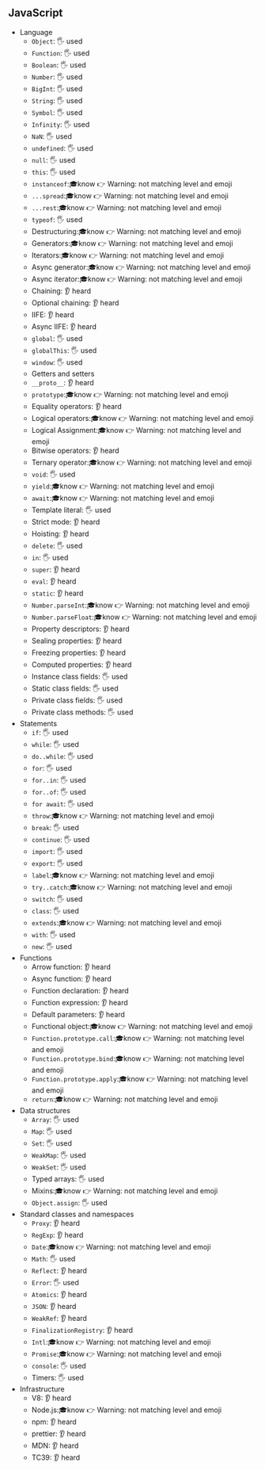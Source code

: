 ## JavaScript

- Language
  - `Object`: 🖐️ used
  - `Function`: 🖐️ used
  - `Boolean`: 🖐️ used
  - `Number`: 🖐️ used
  - `BigInt`: 🖐️ used
  - `String`: 🖐️ used
  - `Symbol`: 🖐️ used
  - `Infinity`: 🖐️ used
  - `NaN`: 🖐️ used
  - `undefined`: 🖐️ used
  - `null`: 🖐️ used
  - `this`: 🖐️ used
  - `instanceof`:🎓know 👉 Warning: not matching level and emoji
  - `...spread`:🎓know 👉 Warning: not matching level and emoji
  - `...rest`:🎓know 👉 Warning: not matching level and emoji
  - `typeof`: 🖐️ used
  - Destructuring:🎓know 👉 Warning: not matching level and emoji
  - Generators:🎓know 👉 Warning: not matching level and emoji
  - Iterators:🎓know 👉 Warning: not matching level and emoji
  - Async generator:🎓know 👉 Warning: not matching level and emoji
  - Async iterator:🎓know 👉 Warning: not matching level and emoji
  - Chaining: 👂 heard
  - Optional chaining: 👂 heard
  - IIFE: 👂 heard
  - Async IIFE: 👂 heard
  - `global`: 🖐️ used
  - `globalThis`: 🖐️ used
  - `window`: 🖐️ used
  - Getters and setters
  - `__proto__`: 👂 heard
  - `prototype`:🎓know 👉 Warning: not matching level and emoji
  - Equality operators: 👂 heard
  - Logical operators:🎓know 👉 Warning: not matching level and emoji
  - Logical Assignment:🎓know 👉 Warning: not matching level and emoji
  - Bitwise operators: 👂 heard
  - Ternary operator:🎓know 👉 Warning: not matching level and emoji
  - `void`: 🖐️ used
  - `yield`:🎓know 👉 Warning: not matching level and emoji
  - `await`:🎓know 👉 Warning: not matching level and emoji
  - Template literal: 🖐️ used
  - Strict mode: 👂 heard
  - Hoisting: 👂 heard
  - `delete`: 🖐️ used
  - `in`: 🖐️ used
  - `super`: 👂 heard
  - `eval`: 👂 heard
  - `static`: 👂 heard
  - `Number.parseInt`:🎓know 👉 Warning: not matching level and emoji
  - `Number.parseFloat`:🎓know 👉 Warning: not matching level and emoji
  - Property descriptors: 👂 heard
  - Sealing properties: 👂 heard
  - Freezing properties: 👂 heard
  - Computed properties: 👂 heard
  - Instance class fields: 🖐️ used
  - Static class fields: 🖐️ used
  - Private class fields: 🖐️ used
  - Private class methods: 🖐️ used
- Statements
  - `if`: 🖐️ used
  - `while`: 🖐️ used
  - `do..while`: 🖐️ used
  - `for`: 🖐️ used
  - `for..in`: 🖐️ used
  - `for..of`: 🖐️ used
  - `for await`: 🖐️ used
  - `throw`:🎓know 👉 Warning: not matching level and emoji
  - `break`: 🖐️ used
  - `continue`: 🖐️ used
  - `import`: 🖐️ used
  - `export`: 🖐️ used
  - `label`:🎓know 👉 Warning: not matching level and emoji
  - `try..catch`:🎓know 👉 Warning: not matching level and emoji
  - `switch`: 🖐️ used
  - `class`: 🖐️ used
  - `extends`:🎓know 👉 Warning: not matching level and emoji
  - `with`: 🖐️ used
  - `new`: 🖐️ used
- Functions
  - Arrow function: 👂 heard
  - Async function: 👂 heard
  - Function declaration: 👂 heard
  - Function expression: 👂 heard
  - Default parameters: 👂 heard
  - Functional object:🎓know 👉 Warning: not matching level and emoji
  - `Function.prototype.call`:🎓know 👉 Warning: not matching level and emoji
  - `Function.prototype.bind`:🎓know 👉 Warning: not matching level and emoji
  - `Function.prototype.apply`:🎓know 👉 Warning: not matching level and emoji
  - `return`:🎓know 👉 Warning: not matching level and emoji
- Data structures
  - `Array`: 🖐️ used
  - `Map`: 🖐️ used
  - `Set`: 🖐️ used
  - `WeakMap`: 🖐️ used
  - `WeakSet`: 🖐️ used
  - Typed arrays: 🖐️ used
  - Mixins:🎓know 👉 Warning: not matching level and emoji
  - `Object.assign`: 🖐️ used
- Standard classes and namespaces
  - `Proxy`: 👂 heard
  - `RegExp`: 👂 heard
  - `Date`:🎓know 👉 Warning: not matching level and emoji
  - `Math`: 🖐️ used
  - `Reflect`: 👂 heard
  - `Error`: 🖐️ used
  - `Atomics`: 👂 heard
  - `JSON`: 👂 heard
  - `WeakRef`: 👂 heard
  - `FinalizationRegistry`: 👂 heard
  - `Intl`:🎓know 👉 Warning: not matching level and emoji
  - `Promise`:🎓know 👉 Warning: not matching level and emoji
  - `console`: 🖐️ used
  - Timers: 🖐️ used
- Infrastructure
  - V8: 👂 heard
  - Node.js:🎓know 👉 Warning: not matching level and emoji
  - npm: 👂 heard
  - prettier: 👂 heard
  - MDN: 👂 heard
  - TC39: 👂 heard
